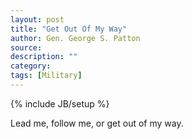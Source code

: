 ```yaml
---
layout: post
title: "Get Out Of My Way"
author: Gen. George S. Patton
source:
description: ""
category:
tags: [Military]
---
```

{% include JB/setup %}

Lead me, follow me, or get out of my way.
